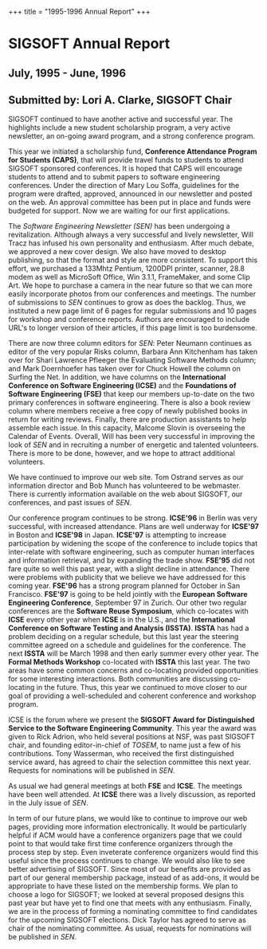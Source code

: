 
+++
title = "1995-1996 Annual Report"
+++

# SIGSOFT Annual Report

## July, 1995 - June, 1996

## Submitted by: Lori A. Clarke, SIGSOFT Chair

SIGSOFT continued to have another active and successful year. The
highlights include a new student scholarship program, a very active
newsletter, an on-going award program, and a strong conference program.

This year we initiated a scholarship fund, **Conference Attendance
Program for Students (CAPS)**, that will provide travel funds to
students to attend SIGSOFT sponsored conferences. It is hoped that CAPS
will encourage students to attend and to submit papers to software
engineering conferences. Under the direction of Mary Lou Soffa,
guidelines for the program were drafted, approved, announced in our
newsletter and posted on the web. An approval committee has been put in
place and funds were budgeted for support. Now we are waiting for our
first applications.

The *Software Engineering Newsletter (SEN)* has been undergoing a
revitalization. Although always a very successful and lively newsletter,
Will Tracz has infused his own personality and enthusiasm. After much
debate, we approved a new cover design. We also have moved to desktop
publishing, so that the format and style are more consistent. To support
this effort, we purchased a 133Mhtz Pentium, 1200DPI printer, scanner,
28.8 modem as well as MicroSoft Office, Win 3.1.1, FrameMaker, and some
Clip Art. We hope to purchase a camera in the near future so that we can
more easily incorporate photos from our conferences and meetings. The
number of submissions to *SEN* continues to grow as does the backlog.
Thus, we instituted a new page limit of 6 pages for regular submissions
and 10 pages for workshop and conference reports. Authors are encouraged
to include URL\'s to longer version of their articles, if this page
limit is too burdensome.

There are now three column editors for *SEN*: Peter Neumann continues as
editor of the very popular Risks column, Barbara Ann Kitchenham has
taken over for Shari Lawrence Pfleeger the Evaluating Software Methods
column; and Mark Doernhoefer has taken over for Chuck Howell the column
on Surfing the Net. In addition, we have columns on the **International
Conference on Software Engineering (ICSE)** and the **Foundations of
Software Engineering (FSE)** that keep our members up-to-date on the two
primary conferences in software engineering. There is also a book review
column where members receive a free copy of newly published books in
return for writing reviews. Finally, there are production assistants to
help assemble each issue. In this capacity, Malcome Slovin is overseeing
the Calendar of Events. Overall, Will has been very successful in
improving the look of *SEN* and in recruiting a number of energetic and
talented volunteers. There is more to be done, however, and we hope to
attract additional volunteers.

We have continued to improve our web site. Tom Ostrand serves as our
information director and Bob Munch has volunteered to be webmaster.
There is currently information available on the web about SIGSOFT, our
conferences, and past issues of *SEN*.

Our conference program continues to be strong. **ICSE\'96** in Berlin
was very successful, with increased attendance. Plans are well underway
for **ICSE\'97** in Boston and **ICSE\'98** in Japan. **ICSE\'97** is
attempting to increase participation by widening the scope of the
conference to include topics that inter-relate with software
engineering, such as computer human interfaces and information
retrieval, and by expanding the trade show. **FSE\'95** did not fare
quite so well this past year, with a slight decline in attendance. There
were problems with publicity that we believe we have addressed for this
coming year. **FSE\'96** has a strong program planned for October in San
Francisco. **FSE\'97** is going to be held jointly with the **European
Software Engineering Conference**, September 97 in Zurich. Our other two
regular conferences are the **Software Reuse Symposium**, which
co-locates with **ICSE** every other year when **ICSE** is in the U.S.,
and the **International Conference on Software Testing and Analysis
(ISSTA)**. **ISSTA** has had a problem deciding on a regular schedule,
but this last year the steering committee agreed on a schedule and
guidelines for the conference. The next **ISSTA** will be March 1998 and
then early summer every other year. The **Formal Methods Workshop**
co-located with **ISSTA** this last year. The two areas have some common
concerns and co-locating provided opportunities for some interesting
interactions. Both communities are discussing co-locating in the future.
Thus, this year we continued to move closer to our goal of providing a
well-scheduled and coherent conference and workshop program.

ICSE is the forum where we present the **SIGSOFT Award for Distinguished
Service to the Software Engineering Community**. This year the award was
given to Rick Adrion, who held several positions at NSF, was past
SIGSOFT chair, and founding editor-in-chief of *TOSEM*, to name just a
few of his contributions. Tony Wasserman, who received the first
distinguished service award, has agreed to chair the selection committee
this next year. Requests for nominations will be published in *SEN*.

As usual we had general meetings at both **FSE** and **ICSE**. The
meetings have been well attended. At **ICSE** there was a lively
discussion, as reported in the July issue of *SEN*.

In term of our future plans, we would like to continue to improve our
web pages, providing more information electronically. It would be
particularly helpful if ACM would have a conference organizers page that
we could point to that would take first time conference organizers
through the process step by step. Even inveterate conference organizers
would find this useful since the process continues to change. We would
also like to see better advertising of SIGSOFT. Since most of our
benefits are provided as part of our general membership package, instead
of as add-ons, it would be appropriate to have these listed on the
membership forms. We plan to choose a logo for SIGSOFT; we looked at
several proposed designs this past year but have yet to find one that
meets with any enthusiasm. Finally, we are in the process of forming a
nominating committee to find candidates for the upcoming SIGSOFT
elections. Dick Taylor has agreed to serve as chair of the nominating
committee. As usual, requests for nominations will be published in
*SEN*.

